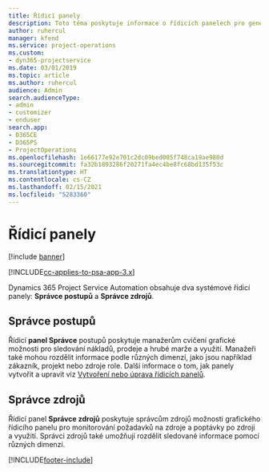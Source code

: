 ```yaml
---
title: Řídicí panely
description: Toto téma poskytuje informace o řídicích panelech pro generování sestav, které jsou součástí Dynamics 365 Project Service Automation.
author: ruhercul
manager: kfend
ms.service: project-operations
ms.custom:
- dyn365-projectservice
ms.date: 03/01/2019
ms.topic: article
ms.author: ruhercul
audience: Admin
search.audienceType:
- admin
- customizer
- enduser
search.app:
- D365CE
- D365PS
- ProjectOperations
ms.openlocfilehash: 1e66177e92e701c2dc09bed005f748ca19ae980d
ms.sourcegitcommit: fa32b1893286f20271fa4ec4be8fc68bd135f53c
ms.translationtype: HT
ms.contentlocale: cs-CZ
ms.lasthandoff: 02/15/2021
ms.locfileid: "5283360"
---
```

# <a name="dashboards"></a>Řídicí panely

[!include [banner](../includes/psa-now-project-operations.md)]

[!INCLUDE[cc-applies-to-psa-app-3.x](../includes/cc-applies-to-psa-app-3x.md)]

Dynamics 365 Project Service Automation obsahuje dva systémové řídicí panely: **Správce postupů** a **Správce zdrojů**.

## <a name="practice-manager"></a>Správce postupů 

Řídicí **panel Správce** postupů poskytuje manažerům cvičení grafické možnosti pro sledování nákladů, prodeje a hrubé marže a využití. Manažeři také mohou rozdělit informace podle různých dimenzí, jako jsou například zákazník, projekt nebo zdroje role. Další informace o tom, jak panely vytvořit a upravit viz [Vytvoření nebo úprava řídicích panelů](https://docs.microsoft.com/dynamics365/customerengagement/on-premises/customize/create-edit-dashboards).

## <a name="resource-manager"></a>Správce zdrojů 

Řídicí panel **Správce zdrojů** poskytuje správcům zdrojů možnosti grafického řídicího panelu pro monitorování požadavků na zdroje a poptávky po zdroji a využití. Správci zdrojů také umožňují rozdělit sledované informace pomocí různých dimenzí.


[!INCLUDE[footer-include](../includes/footer-banner.md)]